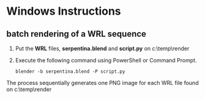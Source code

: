 # Windows Instructions
## batch rendering of a WRL sequence

1. Put the **WRL** files, **serpentina.blend** and **script.py** on c:\temp\render

1. Execute the following command using PowerShell or Command Prompt.

    `blender -b serpentina.blend -P script.py`

The process sequentially generates one PNG image for each WRL file found on c:\temp\render
